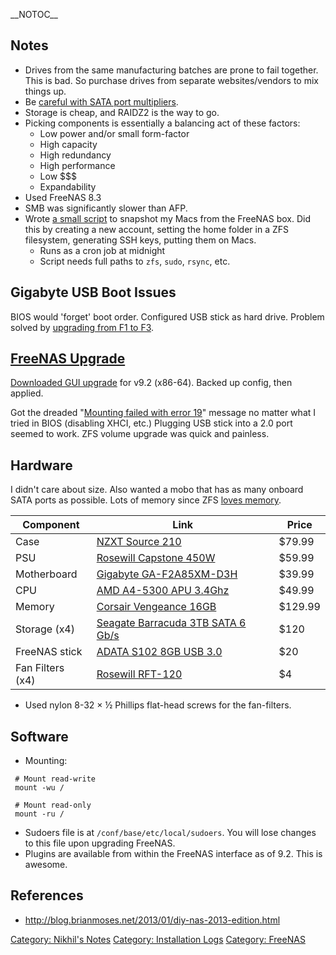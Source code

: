 \_\_NOTOC\_\_

Notes
-----

-   Drives from the same manufacturing batches are prone to
    fail together. This is bad. So purchase drives from separate
    websites/vendors to mix things up.
-   Be [careful with SATA port
    multipliers](http://www.zdnet.com/are-sata-port-multipliers-safe-7000011897).
-   Storage is cheap, and RAIDZ2 is the way to go.
-   Picking components is essentially a balancing act of these factors:
    -   Low power and/or small form-factor
    -   High capacity
    -   High redundancy
    -   High performance
    -   Low $$$
    -   Expandability
-   Used FreeNAS 8.3
-   SMB was significantly slower than AFP.
-   Wrote [a small
    script](https://github.com/afreeorange/zfs-timemachine) to snapshot
    my Macs from the FreeNAS box. Did this by creating a new account,
    setting the home folder in a ZFS filesystem, generating SSH keys,
    putting them on Macs.
    -   Runs as a cron job at midnight
    -   Script needs full paths to `zfs`, `sudo`, `rsync`, etc.

Gigabyte USB Boot Issues
------------------------

BIOS would 'forget' boot order. Configured USB stick as hard drive.
Problem solved by [upgrading from F1 to
F3](http://www.gigabyte.us/products/product-page.aspx?pid=4383&dl=1#bios).

[FreeNAS Upgrade](http://doc.freenas.org/index.php/Upgrading_FreeNAS%C2%AE)
---------------------------------------------------------------------------

[Downloaded GUI upgrade](http://www.freenas.org/download-releases.html)
for v9.2 (x86-64). Backed up config, then applied.

Got the dreaded "[Mounting failed with error
19](http://forums.freenas.org/threads/mounting-failed-with-error-19.13620/page-4)"
message no matter what I tried in BIOS (disabling XHCI, etc.) Plugging
USB stick into a 2.0 port seemed to work. ZFS volume upgrade was quick
and painless.

Hardware
--------

I didn't care about size. Also wanted a mobo that has as many onboard
SATA ports as possible. Lots of memory since ZFS [loves
memory](https://wiki.freebsd.org/ZFSTuningGuide).

| Component        | Link                                                                                | Price   |
|------------------|-------------------------------------------------------------------------------------|---------|
| Case             | [NZXT Source 210](http://www.amazon.com/gp/product/B009O7YZ7O)                      | $79.99  |
| PSU              | [Rosewill Capstone 450W](http://www.amazon.com/gp/product/B006BCKDGW)               | $59.99  |
| Motherboard      | [Gigabyte GA-F2A85XM-D3H](http://www.amazon.com/gp/product/B005869A7K)              | $39.99  |
| CPU              | [AMD A4-5300 APU 3.4Ghz](http://www.amazon.com/gp/product/B0095VPBM2)               | $49.99  |
| Memory           | [Corsair Vengeance 16GB](http://www.amazon.com/gp/product/B006EWUO22)               | $129.99 |
| Storage (x4)     | [Seagate Barracuda 3TB SATA 6 Gb/s](http://www.amazon.com/gp/product/B005T3GRLY)    | $120    |
| FreeNAS stick    | [ADATA S102 8GB USB 3.0](http://www.amazon.com/gp/product/B005Y8BYOE)               | $20     |
| Fan Filters (x4) | [Rosewill RFT-120](http://www.newegg.com/Product/Product.aspx?Item=N82E16811988015) | $4      |

-   Used nylon 8-32 × ½ Phillips flat-head screws for the fan-filters.

Software
--------

-   Mounting:

` # Mount read-write`  
` mount -wu /`  
` `  
` # Mount read-only`  
` mount -ru /`

-   Sudoers file is at `/conf/base/etc/local/sudoers`. You will lose
    changes to this file upon upgrading FreeNAS.
-   Plugins are available from within the FreeNAS interface as of 9.2.
    This is awesome.

References
----------

-   <http://blog.brianmoses.net/2013/01/diy-nas-2013-edition.html>

[Category: Nikhil's Notes](Category:_Nikhil's_Notes "wikilink")
[Category: Installation Logs](Category:_Installation_Logs "wikilink")
[Category: FreeNAS](Category:_FreeNAS "wikilink")
